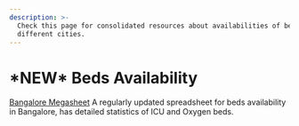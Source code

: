 ```yaml
---
description: >-
  Check this page for consolidated resources about availabilities of beds in
  different cities.
---
```


# \*NEW\* Beds Availability

[Bangalore Megasheet](https://docs.google.com/spreadsheets/u/1/d/e/2PACX-1vS-ipQLaCHZ8id4t4_NHf1FM4vQmBGQrGHAPFzNzJeuuGKsY_It6Tdb0Un_bC9gmig5G2dVxlXHoaEp/pubhtml?gid=1381543057&single=true&fbclid=IwAR0C36whS2sLXM-gx0qPrsJu0GY-iXGkPOmvidxp_N3dUx___kw46FgHIFI) A regularly updated spreadsheet for beds availability in Bangalore, has detailed statistics of ICU and Oxygen beds.

